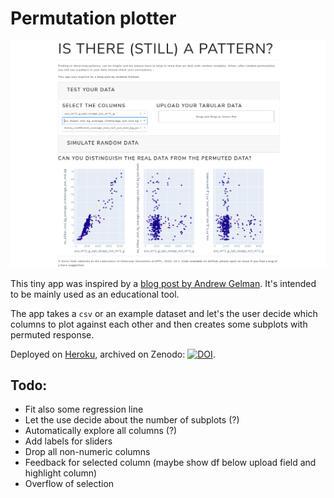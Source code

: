 # Permutation plotter 

![Screenshot](_static/screenshot.png)

This tiny app was inspired by a [blog post by Andrew Gelman](https://statmodeling.stat.columbia.edu/2020/02/20/an-article-in-a-statistics-or-medical-journal-using-simulations-to-convince-people-of-the-importance-of-random-variation-when-interpreting-statistics/). It's intended to be mainly used as an educational tool.

The app takes a `csv` or an example dataset and let's the user decide which columns to plot against each other and then creates some subplots with permuted response.

Deployed on [Heroku](https://go.epfl.ch/permutationplotter), archived on Zenodo: [![DOI](https://zenodo.org/badge/242074416.svg)](https://zenodo.org/badge/latestdoi/242074416).

## Todo: 
- Fit also some regression line 
- Let the use decide about the number of subplots (?)
- Automatically explore all columns (?)
- Add labels for sliders
- Drop all non-numeric columns
- Feedback for selected column (maybe show df below upload field and highlight column)
- Overflow of selection